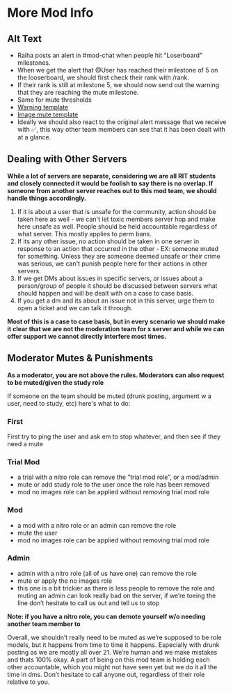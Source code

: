 # More Mod Info

## Alt Text

- Raiha posts an alert in #mod-chat when people hit "Loserboard" milestones.
- When we get the alert that @User has reached their milestone of 5 on the looserboard, we should first check their rank with /rank.
- If their rank is still at milestone 5, we should now send out the warning that they are reaching the mute milestone.
- Same for mute thresholds
- [Warning template](./mod-templates.md#heads-up)
- [Image mute template](./mod-templates.md#image-mute)
- Ideally we should also react to the original alert message that we receive with ✅, this way other team members can see that it has been dealt with at a glance.

## Dealing with Other Servers

**While a lot of servers are separate, considering we are all RIT students and closely connected it would be foolish to say there is no overlap. If someone from another server reaches out to this mod team, we should handle things accordingly.**

1. If it is about a user that is unsafe for the community, action should be taken here as well - we can't let toxic members server hop and make here unsafe as well. People should be held accountable regardless of what server. This mostly applies to perm bans.
2. If its any other issue, no action should be taken in one server in response to an action that occurred in the other - EX: someone muted for something. Unless they are someone deemed unsafe or their crime was serious, we can't punish people here for their actions in other servers.
3. If we get DMs about issues in specific servers, or issues about a person/group of people it should be discussed between servers what should happen and will be dealt with on a case to case basis.
4. If you get a dm and its about an issue not in this server, urge them to open a ticket and we can talk it through.

**Most of this is a case to case basis, but in every scenario we should make it clear that we are not the moderation team for x server and while we can offer support we cannot directly interfere most times.**

## Moderator Mutes & Punishments

**As a moderator, you are not above the rules. Moderators can also request to be muted/given the study role**

If someone on the team should be muted (drunk posting, argument w a user, need to study, etc) here's what to do:

### First

First try to ping the user and ask em to stop whatever, and then see if they need a mute

### Trial Mod

- a trial with a nitro role can remove the “trial mod role”, or a mod/admin
- mute or add study role to the user once the role has been removed
- mod no images role can be applied without removing trial mod role

### Mod

- a mod with a nitro role or an admin can remove the role
- mute the user
- mod no images role can be applied without removing trial mod role

### Admin

- admin with a nitro role (all of us have one) can remove the role
- mute or apply the no images role
- this one is a bit trickier as there is less people to remove the role and muting an admin can look really bad on the server, if we’re toeing the line don’t hesitate to call us out and tell us to stop

**Note: if you have a nitro role, you can demote yourself w/o needing another team member to**

Overall, we shouldn’t really need to be muted as we’re supposed to be role models, but it happens from time to time it happens. Especially with drunk posting as we are mostly all over 21. We’re human and we make mistakes and thats 100% okay. A part of being on this mod team is holding each other accountable, which you might not have seen yet but we do it all the time in dms. Don’t hesitate to call anyone out, regardless of their role relative to you.